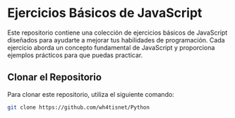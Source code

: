 # Ejercicios Básicos de JavaScript

Este repositorio contiene una colección de ejercicios básicos de JavaScript diseñados para ayudarte a mejorar tus habilidades de programación. Cada ejercicio aborda un concepto fundamental de JavaScript y proporciona ejemplos prácticos para que puedas practicar.

## Clonar el Repositorio

Para clonar este repositorio, utiliza el siguiente comando:

```bash
git clone https://github.com/wh4tisnet/Python
  ```
